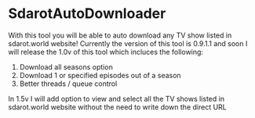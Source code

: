 # SdarotAutoDownloader

With this tool you will be able to auto download any TV show listed in sdarot.world website!
Currently the version of this tool is 0.9.1.1 and soon I will release the 1.0v of this tool which incluces the following:

1. Download all seasons option
2. Download 1 or specified episodes out of a season
3. Better threads / queue control

In 1.5v I will add option to view and select all the TV shows listed in sdarot.world website without the need to write down the direct URL
